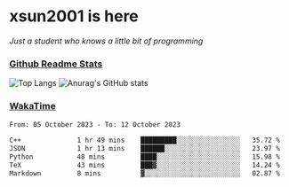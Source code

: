 # xsun2001 is here

*Just a student who knows a little bit of programming*

### [Github Readme Stats](https://github.com/anuraghazra/github-readme-stats)

![Top Langs](https://github-readme-stats.vercel.app/api/top-langs/?username=xsun2001&layout=compact&theme=radical) ![Anurag's GitHub stats](https://github-readme-stats.vercel.app/api?username=xsun2001&show_icons=true&theme=radical)

### [WakaTime](https://wakatime.com)

<!--START_SECTION:waka-->

```txt
From: 05 October 2023 - To: 12 October 2023

C++              1 hr 49 mins    █████████░░░░░░░░░░░░░░░░   35.72 %
JSON             1 hr 13 mins    ██████░░░░░░░░░░░░░░░░░░░   23.97 %
Python           48 mins         ████░░░░░░░░░░░░░░░░░░░░░   15.98 %
TeX              43 mins         ███▓░░░░░░░░░░░░░░░░░░░░░   14.24 %
Markdown         8 mins          ▓░░░░░░░░░░░░░░░░░░░░░░░░   02.87 %
```

<!--END_SECTION:waka-->
